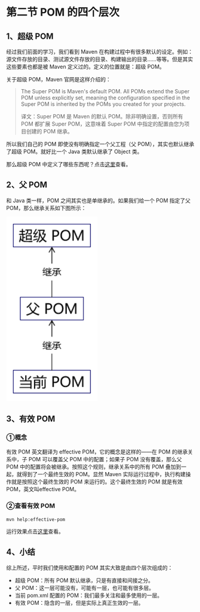 # 第二节 POM 的四个层次

## 1、超级 POM

经过我们前面的学习，我们看到 Maven 在构建过程中有很多默认的设定。例如：源文件存放的目录、测试源文件存放的目录、构建输出的目录……等等。但是其实这些要素也都是被 Maven 定义过的。定义的位置就是：超级 POM。

关于超级 POM，Maven 官网是这样介绍的：

> The Super POM is Maven's default POM. All POMs extend the Super POM unless explicitly set, meaning the configuration specified in the Super POM is inherited by the POMs you created for your projects.
> 
> 译文：Super POM 是 Maven 的默认 POM。除非明确设置，否则所有 POM 都扩展 Super POM，这意味着 Super POM 中指定的配置由您为项目创建的 POM 继承。

所以我们自己的 POM 即使没有明确指定一个父工程（父 POM），其实也默认继承了超级 POM。就好比一个 Java 类默认继承了 Object 类。

那么超级 POM 中定义了哪些东西呢？点击[这里](datum/超级POM.md)查看。

## 2、父 POM

和 Java 类一样，POM 之间其实也是单继承的。如果我们给一个 POM 指定了父 POM，那么继承关系如下图所示：

![img.png](img.png)

## 3、有效 POM

### ①概念

有效 POM 英文翻译为 effective POM，它的概念是这样的——在 POM 的继承关系中，子 POM 可以覆盖父 POM 中的配置；如果子 POM 没有覆盖，那么父 POM 中的配置将会被继承。按照这个规则，继承关系中的所有 POM 叠加到一起，就得到了一个最终生效的 POM。显然 Maven 实际运行过程中，执行构建操作就是按照这个最终生效的 POM 来运行的。这个最终生效的 POM 就是有效 POM，英文叫effective POM。

### ②查看有效 POM

```shell
mvn help:effective-pom
```

运行效果点击[这里](datum/Effective%20POM.xml)查看。

## 4、小结

综上所述，平时我们使用和配置的 POM 其实大致是由四个层次组成的：

* 超级 POM：所有 POM 默认继承，只是有直接和间接之分。
* 父 POM：这一层可能没有，可能有一层，也可能有很多层。
* 当前 pom.xml 配置的 POM：我们最多关注和最多使用的一层。
* 有效 POM：隐含的一层，但是实际上真正生效的一层。